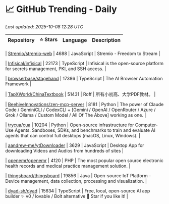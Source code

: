 # 📈 GitHub Trending - Daily

_Last updated: 2025-10-08 12:28 UTC_

| Repository | ⭐ Stars | Language | Description |
|------------|--------:|----------|-------------|

| [Stremio/stremio-web](https://github.com/Stremio/stremio-web) | 4688 | JavaScript | Stremio - Freedom to Stream |

| [Infisical/infisical](https://github.com/Infisical/infisical) | 22173 | TypeScript | Infisical is the open-source platform for secrets management, PKI, and SSH access. |

| [browserbase/stagehand](https://github.com/browserbase/stagehand) | 17386 | TypeScript | The AI Browser Automation Framework |

| [TapXWorld/ChinaTextbook](https://github.com/TapXWorld/ChinaTextbook) | 51431 | Roff | 所有小初高、大学PDF教材。 |

| [BeehiveInnovations/zen-mcp-server](https://github.com/BeehiveInnovations/zen-mcp-server) | 8181 | Python | The power of Claude Code / GeminiCLI / CodexCLI + [Gemini / OpenAI / OpenRouter / Azure / Grok / Ollama / Custom Model / All Of The Above] working as one. |

| [trycua/cua](https://github.com/trycua/cua) | 10204 | Python | Open-source infrastructure for Computer-Use Agents. Sandboxes, SDKs, and benchmarks to train and evaluate AI agents that can control full desktops (macOS, Linux, Windows). |

| [aandrew-me/ytDownloader](https://github.com/aandrew-me/ytDownloader) | 3629 | JavaScript | Desktop App for downloading Videos and Audios from hundreds of sites |

| [openemr/openemr](https://github.com/openemr/openemr) | 4120 | PHP | The most popular open source electronic health records and medical practice management solution. |

| [thingsboard/thingsboard](https://github.com/thingsboard/thingsboard) | 19856 | Java | Open-source IoT Platform - Device management, data collection, processing and visualization. |

| [dyad-sh/dyad](https://github.com/dyad-sh/dyad) | 15634 | TypeScript | Free, local, open-source AI app builder ✨ v0 / lovable / Bolt alternative 🌟 Star if you like it! |
